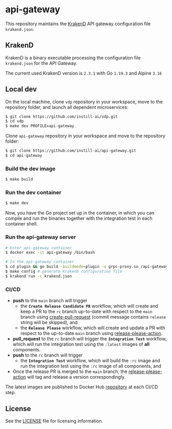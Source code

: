 # api-gateway

This repository maintains the [KrakenD](https://www.krakend.io) API gateway configuration file `krakend.json`.

## KrakenD

KrakenD is a binary executable processing the configuration file `krakend.json` for the API Gateway. 

The current used KrakenD version is `2.3.1` with Go `1.19.3` and Alpine `3.16`

## Local dev

On the local machine, clone `vdp` repository in your workspace, move to the repository folder, and launch all dependent microservices:
```bash
$ git clone https://github.com/instill-ai/vdp.git
$ cd vdp
$ make dev PROFILE=api-gateway
```

Clone `api-gateway` repository in your workspace and move to the repository folder:
```bash
$ git clone https://github.com/instill-ai/api-gateway.git
$ cd api-gateway
```

### Build the dev image

```bash
$ make build
```

### Run the dev container

```bash
$ make dev
```

Now, you have the Go project set up in the container, in which you can compile and run the binaries together with the integration test in each container shell.

### Run the api-gateway server

```bash
# Enter api-gateway container
$ docker exec -it api-gateway /bin/bash

# In the api-gateway container
$ cd plugin && go build -buildmode=plugin -o grpc-proxy.so /api-gateway/plugin/server/grpc && cd .. # compile the KrakenD grpc-proxy plugin
$ make config # generate KrakenD configuration file
$ krakend run -c krakend.json
```

### CI/CD

- **push** to the `main` branch will trigger
  - the **`Create Release Candidate PR`** workflow, which will create and keep a PR to the `rc` branch up-to-date with respect to the `main` branch using [create-pull-request](github.com/peter-evans/create-pull-request) (commit message contains `release` string will be skipped), and
  - the **`Release Please`** workflow, which will create and update a PR with respect to the up-to-date `main` branch using [release-please-action](https://github.com/google-github-actions/release-please-action).
- **pull_request** to the `rc` branch will trigger the **`Integration Test`** workflow, which will run the integration test using the `:latest` images of **all** components.
- **push** to the `rc` branch will trigger
  - the **`Integration Test`** workflow, which will build the `:rc` image and run the integration test using the `:rc` image of all components, and
- Once the release PR is merged to the `main` branch, the [release-please-action](https://github.com/google-github-actions/release-please-action) will tag and release a version correspondingly.

The latest images are published to Docker Hub [repository](https://hub.docker.com/r/instill/api-gateway) at each CI/CD step.

## License

See the [LICENSE](./LICENSE) file for licensing information.
